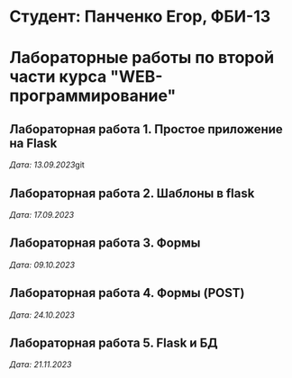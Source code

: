 # Студент: Панченко Егор, ФБИ-13

# Лабораторные работы по второй части курса "WEB-программирование"

## Лабораторная работа 1. Простое приложение на Flask

*Дата: 13.09.2023*git
## Лабораторная работа 2. Шаблоны в flask

*Дата: 17.09.2023*

## Лабораторная работа 3. Формы

*Дата: 09.10.2023*

## Лабораторная работа 4. Формы (POST)

*Дата: 24.10.2023*

## Лабораторная работа 5. Flask и БД

*Дата: 21.11.2023*